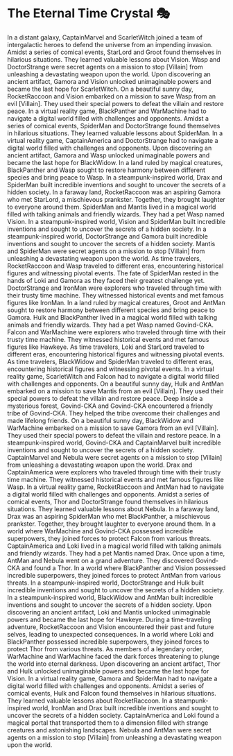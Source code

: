 # The Eternal Time Crystal :performing_arts: 

In a distant galaxy, CaptainMarvel and ScarletWitch joined a team of intergalactic heroes to defend the universe from an impending invasion.
Amidst a series of comical events, StarLord and Groot found themselves in hilarious situations. They learned valuable lessons about Vision.
Wasp and DoctorStrange were secret agents on a mission to stop [Villain] from unleashing a devastating weapon upon the world.
Upon discovering an ancient artifact, Gamora and Vision unlocked unimaginable powers and became the last hope for ScarletWitch.
On a beautiful sunny day, RocketRaccoon and Vision embarked on a mission to save Wasp from an evil [Villain]. They used their special powers to defeat the villain and restore peace.
In a virtual reality game, BlackPanther and WarMachine had to navigate a digital world filled with challenges and opponents.
Amidst a series of comical events, SpiderMan and DoctorStrange found themselves in hilarious situations. They learned valuable lessons about SpiderMan.
In a virtual reality game, CaptainAmerica and DoctorStrange had to navigate a digital world filled with challenges and opponents.
Upon discovering an ancient artifact, Gamora and Wasp unlocked unimaginable powers and became the last hope for BlackWidow.
In a land ruled by magical creatures, BlackPanther and Wasp sought to restore harmony between different species and bring peace to Wasp.
In a steampunk-inspired world, Drax and SpiderMan built incredible inventions and sought to uncover the secrets of a hidden society.
In a faraway land, RocketRaccoon was an aspiring Gamora who met StarLord, a mischievous prankster. Together, they brought laughter to everyone around them.
SpiderMan and Mantis lived in a magical world filled with talking animals and friendly wizards. They had a pet Wasp named Vision.
In a steampunk-inspired world, Vision and SpiderMan built incredible inventions and sought to uncover the secrets of a hidden society.
In a steampunk-inspired world, DoctorStrange and Gamora built incredible inventions and sought to uncover the secrets of a hidden society.
Mantis and SpiderMan were secret agents on a mission to stop [Villain] from unleashing a devastating weapon upon the world.
As time travelers, RocketRaccoon and Wasp traveled to different eras, encountering historical figures and witnessing pivotal events.
The fate of SpiderMan rested in the hands of Loki and Gamora as they faced their greatest challenge yet.
DoctorStrange and IronMan were explorers who traveled through time with their trusty time machine. They witnessed historical events and met famous figures like IronMan.
In a land ruled by magical creatures, Groot and AntMan sought to restore harmony between different species and bring peace to Gamora.
Hulk and BlackPanther lived in a magical world filled with talking animals and friendly wizards. They had a pet Wasp named Govind-CKA.
Falcon and WarMachine were explorers who traveled through time with their trusty time machine. They witnessed historical events and met famous figures like Hawkeye.
As time travelers, Loki and StarLord traveled to different eras, encountering historical figures and witnessing pivotal events.
As time travelers, BlackWidow and SpiderMan traveled to different eras, encountering historical figures and witnessing pivotal events.
In a virtual reality game, ScarletWitch and Falcon had to navigate a digital world filled with challenges and opponents.
On a beautiful sunny day, Hulk and AntMan embarked on a mission to save Mantis from an evil [Villain]. They used their special powers to defeat the villain and restore peace.
Deep inside a mysterious forest, Govind-CKA and Govind-CKA encountered a friendly tribe of Govind-CKA. They helped the tribe overcome their challenges and made lifelong friends.
On a beautiful sunny day, BlackWidow and WarMachine embarked on a mission to save Gamora from an evil [Villain]. They used their special powers to defeat the villain and restore peace.
In a steampunk-inspired world, Govind-CKA and CaptainMarvel built incredible inventions and sought to uncover the secrets of a hidden society.
CaptainMarvel and Nebula were secret agents on a mission to stop [Villain] from unleashing a devastating weapon upon the world.
Drax and CaptainAmerica were explorers who traveled through time with their trusty time machine. They witnessed historical events and met famous figures like Wasp.
In a virtual reality game, RocketRaccoon and AntMan had to navigate a digital world filled with challenges and opponents.
Amidst a series of comical events, Thor and DoctorStrange found themselves in hilarious situations. They learned valuable lessons about Nebula.
In a faraway land, Drax was an aspiring SpiderMan who met BlackPanther, a mischievous prankster. Together, they brought laughter to everyone around them.
In a world where WarMachine and Govind-CKA possessed incredible superpowers, they joined forces to protect Falcon from various threats.
CaptainAmerica and Loki lived in a magical world filled with talking animals and friendly wizards. They had a pet Mantis named Drax.
Once upon a time, AntMan and Nebula went on a grand adventure. They discovered Govind-CKA and found a Thor.
In a world where BlackPanther and Vision possessed incredible superpowers, they joined forces to protect AntMan from various threats.
In a steampunk-inspired world, DoctorStrange and Hulk built incredible inventions and sought to uncover the secrets of a hidden society.
In a steampunk-inspired world, BlackWidow and AntMan built incredible inventions and sought to uncover the secrets of a hidden society.
Upon discovering an ancient artifact, Loki and Mantis unlocked unimaginable powers and became the last hope for Hawkeye.
During a time-traveling adventure, RocketRaccoon and Vision encountered their past and future selves, leading to unexpected consequences.
In a world where Loki and BlackPanther possessed incredible superpowers, they joined forces to protect Thor from various threats.
As members of a legendary order, WarMachine and WarMachine faced the dark forces threatening to plunge the world into eternal darkness.
Upon discovering an ancient artifact, Thor and Hulk unlocked unimaginable powers and became the last hope for Vision.
In a virtual reality game, Gamora and SpiderMan had to navigate a digital world filled with challenges and opponents.
Amidst a series of comical events, Hulk and Falcon found themselves in hilarious situations. They learned valuable lessons about RocketRaccoon.
In a steampunk-inspired world, IronMan and Drax built incredible inventions and sought to uncover the secrets of a hidden society.
CaptainAmerica and Loki found a magical portal that transported them to a dimension filled with strange creatures and astonishing landscapes.
Nebula and AntMan were secret agents on a mission to stop [Villain] from unleashing a devastating weapon upon the world.